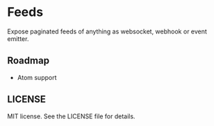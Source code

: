 # Feeds

Expose paginated feeds of anything as websocket, webhook or event emitter.

## Roadmap

* Atom support

## LICENSE

MIT license. See the LICENSE file for details.
